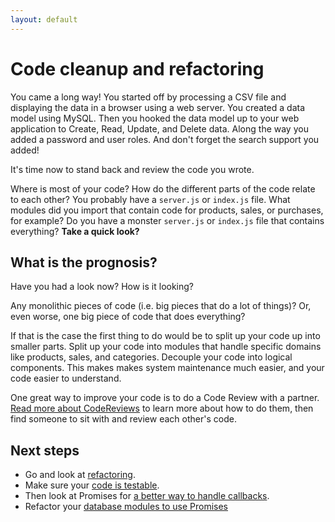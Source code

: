 ```yaml
---
layout: default
---
```


# Code cleanup and refactoring

You came a long way! You started off by processing a CSV file and displaying the data in a browser using a web server.  You created a data model using MySQL. Then you hooked the data model up to your web application to Create, Read, Update, and Delete data. Along the way you added a password and user roles. And don't forget the search support you added!

It's time now to stand back and review the code you wrote.

Where is most of your code? How do the different parts of the code relate to each other? You probably have a `server.js` or `index.js` file.  What modules did you import that contain code for products, sales, or purchases, for example? Do you have a monster `server.js` or `index.js` file that contains everything? **Take a quick look?**

## What is the prognosis?

Have you had a look now? How is it looking?

Any monolithic pieces of code (i.e. big pieces that do a lot of things)? Or, even worse, one big piece of code that does everything?

If that is the case the first thing to do would be to split up your code up into smaller parts. Split up your code into modules that handle specific domains like products, sales, and categories. Decouple your code into logical components. This makes makes system maintenance much easier, and your code easier to understand.

One great way to improve your code is to do a Code Review with a partner. [Read more about CodeReviews](./steps/code_review.html) to learn more about how to do them, then find someone to sit with and review each other's code.


## Next steps

* Go and look at [refactoring](/steps/go_refactor.html).
* Make sure your [code is testable](/steps/refactor_to_be_testable.html).
* Then look at Promises for [a better way to handle callbacks](/steps/promises.html).
* Refactor your [database modules to use Promises](/steps/refactor_to_using_promises.html)
